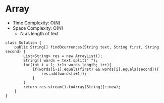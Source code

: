# Array
* Time Complexity: O(N)
* Space Complexity: O(N)
    * N as length of text
```
class Solution {
    public String[] findOcurrences(String text, String first, String second) {
        List<String> res = new ArrayList();
        String[] words = text.split(" ");
        for(int i = 1; i+1< words.length; i++){
            if(words[i-1].equals(first) && words[i].equals(second)){
                res.add(words[i+1]);
            }
        }
        return res.stream().toArray(String[]::new);
    }
}
```